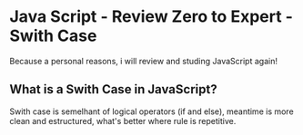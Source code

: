 # Java Script - Review Zero to Expert - Swith Case

Because a personal reasons, i will review and studing JavaScript again!

## What is a Swith Case in JavaScript?

Swith case is semelhant of logical operators (if and else), meantime is more clean and estructured,
what's better where rule is repetitive.
